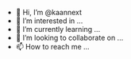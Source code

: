 - 👋 Hi, I’m @kaannext
- 👀 I’m interested in ...
- 🌱 I’m currently learning ...
- 💞️ I’m looking to collaborate on ...
- 📫 How to reach me ...

<!---
kaannext/kaannext is a ✨ special ✨ repository because its `README.md` (this file) appears on your GitHub profile.
You can click the Preview link to take a look at your changes.
--->
